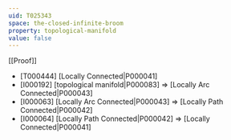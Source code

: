 ```yaml
---
uid: T025343
space: the-closed-infinite-broom
property: topological-manifold
value: false
---
```

[[Proof]]

* [T000444] [Locally Connected|P000041]
* [I000192] [topological manifold|P000083] => [Locally Arc Connected|P000043]
* [I000063] [Locally Arc Connected|P000043] => [Locally Path Connected|P000042]
* [I000064] [Locally Path Connected|P000042] => [Locally Connected|P000041]

